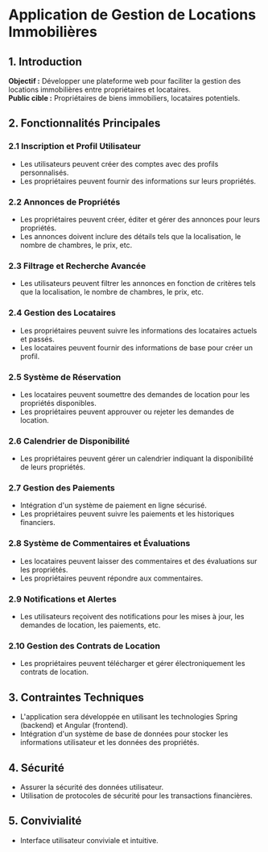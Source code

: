 # Application de Gestion de Locations Immobilières

## 1. Introduction

**Objectif :** Développer une plateforme web pour faciliter la gestion des locations immobilières entre propriétaires et locataires.  
**Public cible :** Propriétaires de biens immobiliers, locataires potentiels.

## 2. Fonctionnalités Principales

### 2.1 Inscription et Profil Utilisateur

- Les utilisateurs peuvent créer des comptes avec des profils personnalisés.
- Les propriétaires peuvent fournir des informations sur leurs propriétés.

### 2.2 Annonces de Propriétés

- Les propriétaires peuvent créer, éditer et gérer des annonces pour leurs propriétés.
- Les annonces doivent inclure des détails tels que la localisation, le nombre de chambres, le prix, etc.

### 2.3 Filtrage et Recherche Avancée

- Les utilisateurs peuvent filtrer les annonces en fonction de critères tels que la localisation, le nombre de chambres, le prix, etc.

### 2.4 Gestion des Locataires

- Les propriétaires peuvent suivre les informations des locataires actuels et passés.
- Les locataires peuvent fournir des informations de base pour créer un profil.

### 2.5 Système de Réservation

- Les locataires peuvent soumettre des demandes de location pour les propriétés disponibles.
- Les propriétaires peuvent approuver ou rejeter les demandes de location.

### 2.6 Calendrier de Disponibilité

- Les propriétaires peuvent gérer un calendrier indiquant la disponibilité de leurs propriétés.

### 2.7 Gestion des Paiements

- Intégration d'un système de paiement en ligne sécurisé.
- Les propriétaires peuvent suivre les paiements et les historiques financiers.

### 2.8 Système de Commentaires et Évaluations

- Les locataires peuvent laisser des commentaires et des évaluations sur les propriétés.
- Les propriétaires peuvent répondre aux commentaires.

### 2.9 Notifications et Alertes

- Les utilisateurs reçoivent des notifications pour les mises à jour, les demandes de location, les paiements, etc.

### 2.10 Gestion des Contrats de Location

- Les propriétaires peuvent télécharger et gérer électroniquement les contrats de location.

## 3. Contraintes Techniques

- L'application sera développée en utilisant les technologies Spring (backend) et Angular (frontend).
- Intégration d'un système de base de données pour stocker les informations utilisateur et les données des propriétés.

## 4. Sécurité

- Assurer la sécurité des données utilisateur.
- Utilisation de protocoles de sécurité pour les transactions financières.

## 5. Convivialité

- Interface utilisateur conviviale et intuitive.
